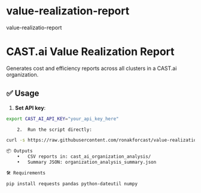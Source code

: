 # value-realization-report
value-realizatio-report

# CAST.ai Value Realization Report

Generates cost and efficiency reports across all clusters in a CAST.ai organization.

## ✅ Usage

1. **Set API key**:
```bash
export CAST_AI_API_KEY="your_api_key_here"

	2.	Run the script directly:

curl -s https://raw.githubusercontent.com/ronakforcast/value-realization-report/refs/heads/main/value-report.py | python3

📦 Outputs
	•	CSV reports in: cast_ai_organization_analysis/
	•	Summary JSON: organization_analysis_summary.json

🛠 Requirements

pip install requests pandas python-dateutil numpy

